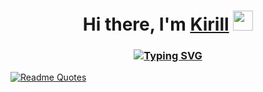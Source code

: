<h1 align="center">Hi there, I'm <a href="https://vk.com/pingisjoin" target="_blank">Kirill</a> 
<img src="https://github.com/blackcater/blackcater/raw/main/images/Hi.gif" height="32"/></h1>
<h3 align="center"><a href="https://git.io/typing-svg"><img src="https://readme-typing-svg.demolab.com?font=Fira+Code&pause=1000&color=2F81F7&width=435&lines=Java+and+Spigot+developer+from+Russia+%F0%9F%87%B7%F0%9F%87%BA" alt="Typing SVG" /></a></h3>

[![Readme Quotes](https://quotes-github-readme.vercel.app/api?theme=nord&theme=dark)](https://github.com/piyushsuthar/github-readme-quotes)
